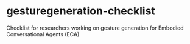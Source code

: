 # gesturegeneration-checklist
Checklist for researchers working on gesture generation for Embodied Conversational Agents (ECA)
